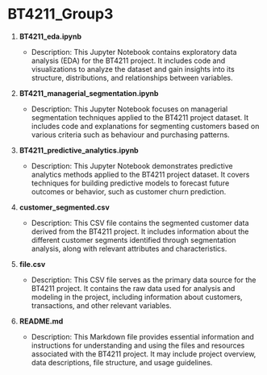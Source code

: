 # BT4211_Group3

1. **BT4211_eda.ipynb**
   - Description: This Jupyter Notebook contains exploratory data analysis (EDA) for the BT4211 project. It includes code and visualizations to analyze the dataset and gain insights into its structure, distributions, and relationships between variables.
   
2. **BT4211_managerial_segmentation.ipynb**
   - Description: This Jupyter Notebook focuses on managerial segmentation techniques applied to the BT4211 project dataset. It includes code and explanations for segmenting customers based on various criteria such as behaviour and purchasing patterns.
   
3. **BT4211_predictive_analytics.ipynb**
   - Description: This Jupyter Notebook demonstrates predictive analytics methods applied to the BT4211 project dataset. It covers techniques for building predictive models to forecast future outcomes or behavior, such as customer churn prediction.
   
4. **customer_segmented.csv**
   - Description: This CSV file contains the segmented customer data derived from the BT4211 project. It includes information about the different customer segments identified through segmentation analysis, along with relevant attributes and characteristics.
   
5. **file.csv**
   - Description: This CSV file serves as the primary data source for the BT4211 project. It contains the raw data used for analysis and modeling in the project, including information about customers, transactions, and other relevant variables.
   
6. **README.md**
   - Description: This Markdown file provides essential information and instructions for understanding and using the files and resources associated with the BT4211 project. It may include project overview, data descriptions, file structure, and usage guidelines.
